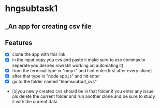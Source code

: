 # hngsubtask1

## \_An app for creating csv file

## Features

- [x] clone the app with this link
- [x] in the input copy you cvs and paste it make sure to use commas to seperate you desired row(still working on automating it)
- [x] from the terminal type in "nmp i" and hint enter(first after every clone)
- [x] after that type in "node app.js" and hit enter
- [x] go to the folder named "teamsoutput_cvs"
- [x]you newly created cvs should be in that folder if you enter any issue pls delete the current folder and run another clone and be sure to study it with the current data
